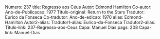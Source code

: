 Numero: 237
title: Regresso aos Céus
Autor: Edmond Hamilton
Co-autor: 
Ano-de-Publicacao: 1977
Titulo-original: Return to the Stars
Tradutor: Eurico da Fonseca
Co-tradutor: 
Ano-de-edicao: 1970
alias: Edmond-Hamilton
Autor2-alias: 
Tradutor1-alias: Eurico-da-Fonseca
Tradutor2-alias: 
Titulo-link: 237-Regresso-aos-Ceus
Capa: Manuel Dias
pags: 208
Capa-link: Manuel-Dias